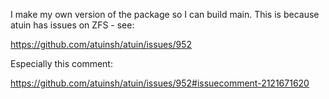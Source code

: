 I make my own version of the package so I can build main.
This is because atuin has issues on ZFS - see:

https://github.com/atuinsh/atuin/issues/952

Especially this comment:

https://github.com/atuinsh/atuin/issues/952#issuecomment-2121671620

